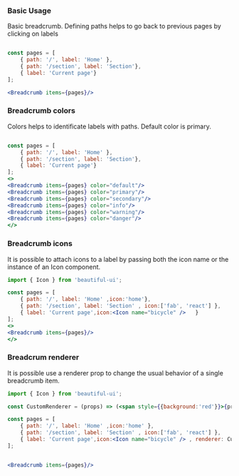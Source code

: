 ### Basic Usage

Basic breadcrumb. Defining paths helps to go back to previous pages by clicking on labels

```jsx

const pages = [
    { path: '/', label: 'Home' },
    { path: '/section', label: 'Section'},
    { label: 'Current page'}
];

<Breadcrumb items={pages}/>

```

### Breadcrumb colors
Colors helps to identificate labels with paths. Default color is primary.

```jsx

const pages = [
    { path: '/', label: 'Home' },
    { path: '/section', label: 'Section'},
    { label: 'Current page'}
];
<>
<Breadcrumb items={pages} color="default"/>
<Breadcrumb items={pages} color="primary"/>
<Breadcrumb items={pages} color="secondary"/>
<Breadcrumb items={pages} color="info"/>
<Breadcrumb items={pages} color="warning"/>
<Breadcrumb items={pages} color="danger"/>
</>
```

### Breadcrumb icons
It is possible to attach icons to a label by passing both the icon name or the instance of an Icon component.

```jsx
import { Icon } from 'beautiful-ui';

const pages = [
    { path: '/', label: 'Home' ,icon:'home'},
    { path: '/section', label: 'Section' , icon:['fab', 'react'] },
    { label: 'Current page',icon:<Icon name="bicycle" />   }
];
<>
<Breadcrumb items={pages}/>
</>
```


### Breadcrum renderer
It is possible use a renderer prop to change the usual behavior of a single breadcrumb item.

```jsx
import { Icon } from 'beautiful-ui';

const CustomRenderer = (props) => (<span style={{background:'red'}}>{props.label}</span>);

const pages = [
    { path: '/', label: 'Home' ,icon:'home' },
    { path: '/section', label: 'Section' , icon:['fab', 'react'] },
    { label: 'Current page',icon:<Icon name="bicycle" /> , renderer: CustomRenderer,  }
];


<Breadcrumb items={pages}/>

```
